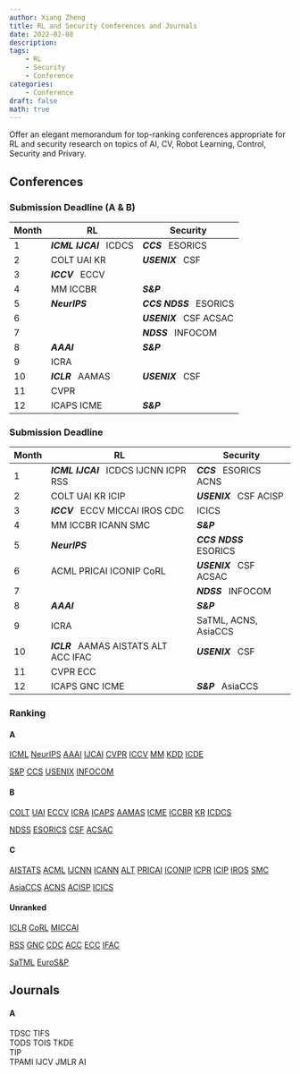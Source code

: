 ```yaml
---
author: Xiang Zheng
title: RL and Security Conferences and Journals
date: 2022-02-08
description:
tags:
    - RL
    - Security
    - Conference
categories:
    - Conference
draft: false
math: true
---
```


Offer an elegant memorandum for top-ranking conferences appropriate for RL and security research on topics of AI, CV, Robot Learning, Control, Security and Privary.

## Conferences

### Submission Deadline (A & B)

| Month | RL                                 | Security                           |
| ----- | ---------------------------------- | ---------------------------------- |
| 1     | **_ICML_** **_IJCAI_**&ensp; ICDCS | **_CCS_**&ensp; ESORICS            |
| 2     | COLT UAI KR                        | **_USENIX_**&ensp; CSF             |
| 3     | **_ICCV_**&ensp; ECCV              |                                    |
| 4     | MM ICCBR                           | **_S&P_**&ensp;                    |
| 5     | **_NeurIPS_**&ensp;                | **_CCS_** **_NDSS_**&ensp; ESORICS |
| 6     |                                    | **_USENIX_**&ensp; CSF ACSAC       |
| 7     |                                    | **_NDSS_**&ensp; INFOCOM           |
| 8     | **_AAAI_**&ensp;                   | **_S&P_**&ensp;                    |
| 9     | ICRA                               |                                    |
| 10    | **_ICLR_**&ensp; AAMAS             | **_USENIX_**&ensp; CSF             |
| 11    | CVPR                               |                                    |
| 12    | ICAPS ICME                         | **_S&P_**&ensp;                    |

### Submission Deadline

| Month | RL                                                | Security                           |
| ----- | ------------------------------------------------- | ---------------------------------- |
| 1     | **_ICML_** **_IJCAI_**&ensp; ICDCS IJCNN ICPR RSS | **_CCS_**&ensp; ESORICS ACNS       |
| 2     | COLT UAI KR ICIP                                  | **_USENIX_**&ensp; CSF ACISP       |
| 3     | **_ICCV_**&ensp; ECCV MICCAI IROS CDC             | ICICS                              |
| 4     | MM ICCBR ICANN SMC                                | **_S&P_**&ensp;                    |
| 5     | **_NeurIPS_**&ensp;                               | **_CCS_** **_NDSS_**&ensp; ESORICS |
| 6     | ACML PRICAI ICONIP CoRL                           | **_USENIX_**&ensp; CSF ACSAC       |
| 7     |                                                   | **_NDSS_**&ensp;  INFOCOM          |
| 8     | **_AAAI_**&ensp;                                  | **_S&P_**&ensp;                    |
| 9     | ICRA                                              | SaTML, ACNS, AsiaCCS               |
| 10    | **_ICLR_**&ensp; AAMAS AISTATS ALT ACC IFAC       | **_USENIX_**&ensp; CSF             |
| 11    | CVPR ECC                                          |                                    |
| 12    | ICAPS GNC ICME                                    | **_S&P_**&ensp; AsiaCCS            |

### Ranking

#### A

[ICML](https://icml.cc/Conferences/2022/Dates)
[NeurIPS](https://nips.cc/Conferences/2022/Dates)
[AAAI](https://aaai.org/Conferences/AAAI-23/)
[IJCAI](https://ijcai-22.org)
[CVPR](https://cvpr2023.thecvf.com)
[ICCV](https://iccv2021.thecvf.com/node/5)
[MM](https://2022.acmmm.org/call-for-papers/)
[KDD](https://kdd.org/kdd2022/cfpResearch.html)
[ICDE](https://icde2023.ics.uci.edu/research-papers-track/)

[S&P](https://www.ieee-security.org/TC/SP2023/cfpapers.html)
[CCS](https://www.sigsac.org/ccs/CCS2022/call-for/call-for-papers.html)
[USENIX](https://www.usenix.org/conference/usenixsecurity22/call-for-papers)
[INFOCOM](https://infocom2022.ieee-infocom.org/authors/call-papers-main-conference)

#### B

[COLT](http://learningtheory.org/colt2022/cfp.html)
[UAI](https://www.auai.org/uai2022/call_for_papers)
[ECCV](https://eccv2022.ecva.net/submission/call-for-papers/)
[ICRA](https://www.icra2023.org)
[ICAPS](http://icaps22.icaps-conference.org)
[AAMAS](https://aamas2022-conference.auckland.ac.nz)
[ICME](http://2022.ieeeicme.org/cf-papers.html)
[ICCBR](https://iccbr2022.loria.fr/call-for-papers/)
[KR](https://kr2022.cs.tu-dortmund.de/call_for_papers.php)
[ICDCS](https://icdcs2022.icdcs.org/cfp/)

[NDSS](https://www.ndss-symposium.org/ndss2022/call-for-papers/)
[ESORICS](https://esorics2022.compute.dtu.dk/cfp.html)
[CSF](https://www.ieee-security.org/TC/CSF2022/cfp.html)
[ACSAC](https://www.acsac.org/2021/submissions/papers/)

#### C

[AISTATS](http://aistats.org/aistats2022/cfp.html)
[ACML](http://www.acml-conf.org/2022/)
[IJCNN](https://wcci2022.org/call-for-papers/)
[ICANN](https://e-nns.org/icann2022/important-dates/)
[ALT](http://algorithmiclearningtheory.org/alt2022/call-for-papers/)
[PRICAI](https://www.pricai.org/2022/calls/call-for-papers)
[ICONIP](https://www.iconip2022.apnns.org)
[ICPR](https://www.icpr2022.com/important-dates/)
[ICIP](https://2022.ieeeicip.org/important-dates/)
[IROS](https://iros2022.org/call-for-papers/)
[SMC](https://ieeesmc2022.org/call-for-papers)

[AsiaCCS](https://asiaccs2022.conferenceservice.jp/dateandcall/callforpapers/)
[ACNS](https://sites.google.com/di.uniroma1.it/acns2022/)
[ACISP](https://uow-ic2.github.io/acisp2022/)
[ICICS](https://icics2022.cyber.kent.ac.uk)

#### Unranked

[ICLR](https://iclr.cc/Conferences/2022/Dates)
[CoRL](http://corl2022.org/key-dates/)
[MICCAI](https://conferences.miccai.org/2022/en/CALL-FOR-PAPERS.html)

[RSS](https://roboticsconference.org)
[GNC](https://www.aiaa.org/SciTech/presentations-papers/call-for-papers)
[CDC](https://cdc2022.ieeecss.org/call-for-papers/)
[ACC](https://acc2022.a2c2.org)
[ECC](https://ecc22.euca-ecc.org/call-for-papers/)
[IFAC](https://www.ifac2023.org)

[SaTML](https://satml.org/call-for-papers/)
[EuroS&P](https://www.ieee-security.org/TC/EuroSP2022/)

## Journals

#### A

TDSC TIFS  
TODS TOIS TKDE  
TIP  
TPAMI IJCV JMLR AI
